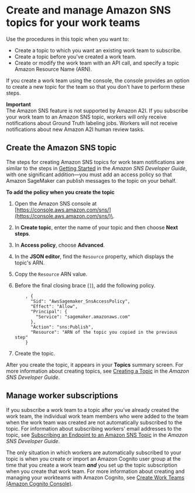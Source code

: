 # Create and manage Amazon SNS topics for your work teams<a name="sms-workforce-management-private-sns"></a>

Use the procedures in this topic when you want to:
+ Create a topic to which you want an existing work team to subscribe\.
+ Create a topic before you've created a work team\.
+ Create or modify the work team with an API call, and specify a topic Amazon Resource Name \(ARN\)\.

If you create a work team using the console, the console provides an option to create a new topic for the team so that you don't have to perform these steps\.

**Important**  
The Amazon SNS feature is not supported by Amazon A2I\. If you subscribe your work team to an Amazon SNS topic, workers will only receive notifications about Ground Truth labeling jobs\. Workers will not receive notifications about new Amazon A2I human review tasks\.

## Create the Amazon SNS topic<a name="workteam-private-sns-create-topic"></a>

The steps for creating Amazon SNS topics for work team notifications are similar to the steps in [Getting Started](https://docs.aws.amazon.com/sns/latest/dg/sns-getting-started.html) in the *Amazon SNS Developer Guide*, with one significant addition—you must add an access policy so that Amazon SageMaker can publish messages to the topic on your behalf\.

**To add the policy when you create the topic**

1. Open the Amazon SNS console at [https://console.aws.amazon.com/sns/](https://console.aws.amazon.com/sns/)\.

1. In **Create topic**, enter the name of your topic and then choose **Next steps**\.

1. In **Access policy**, choose **Advanced**\.

1. In the **JSON editor**, find the `Resource` property, which displays the topic's ARN\.

1. Copy the `Resource` ARN value\.

1. Before the final closing brace \(`]`\), add the following policy\.

   ```
       , {
         "Sid": "AwsSagemaker_SnsAccessPolicy",
         "Effect": "Allow",
         "Principal": {
           "Service": "sagemaker.amazonaws.com"
         },
         "Action": "sns:Publish",
         "Resource": "ARN of the topic you copied in the previous step"
       }
   ```

1. Create the topic\.

After you create the topic, it appears in your **Topics** summary screen\. For more information about creating topics, see [Creating a Topic](https://docs.aws.amazon.com/sns/latest/dg/sns-tutorial-create-topic.html) in the *Amazon SNS Developer Guide*\.

## Manage worker subscriptions<a name="workteam-private-sns-manage-topic"></a>



If you subscribe a work team to a topic after you've already created the work team, the individual work team members who were added to the team when the work team was created are not automatically subscribed to the topic\. For information about subscribing workers' email addresses to the topic, see [Subscribing an Endpoint to an Amazon SNS Topic](https://docs.aws.amazon.com/sns/latest/dg/sns-tutorial-create-subscribe-endpoint-to-topic.html) in the *Amazon SNS Developer Guide*\.

The only situation in which workers are automatically subscribed to your topic is when you create or import an Amazon Cognito user group at the time that you create a work team ***and*** you set up the topic subscription when you create that work team\. For more information about creating and managing your workteams with Amazon Cognito, see [Create Work Teams \(Amazon Cognito Console\)](sms-workforce-management-private-cognito.md#create-work-teams-cog)\.
